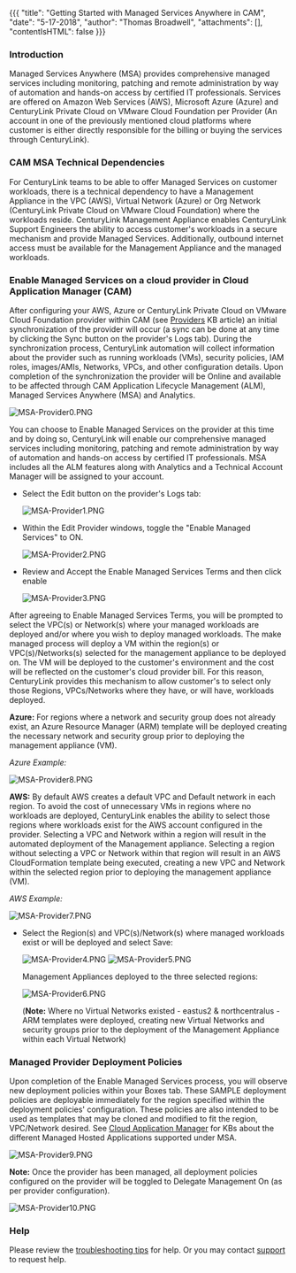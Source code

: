 {{{
  "title": "Getting Started with Managed Services Anywhere in CAM",
  "date": "5-17-2018",
  "author": "Thomas Broadwell",
  "attachments": [],
  "contentIsHTML": false
}}}

### Introduction

Managed Services Anywhere (MSA) provides comprehensive managed services including monitoring, patching and remote administration by way of automation and hands-on access by certified IT professionals. Services are offered on Amazon Web Services (AWS), Microsoft Azure (Azure) and CenturyLink Private Cloud on VMware Cloud Foundation per Provider (An account in one of the previously mentioned cloud platforms where customer is either directly responsible for the billing or buying the services through CenturyLink).

### CAM MSA Technical Dependencies

For CenturyLink teams to be able to offer Managed Services on customer workloads, there is a technical dependency to have a Management Appliance in the VPC (AWS), Virtual Network (Azure) or Org Network (CenturyLink Private Cloud on VMware Cloud Foundation) where the workloads reside. CenturyLink Management Appliance enables CenturyLink Support Engineers the ability to access customer's workloads in a secure mechanism and provide Managed Services.  Additionally, outbound internet access must be available for the Management Appliance and the managed workloads.

### Enable Managed Services on a cloud provider in Cloud Application Manager (CAM)

After configuring your AWS, Azure or CenturyLink Private Cloud on VMware Cloud Foundation provider within CAM (see [Providers](https://www.ctl.io/knowledge-base/cloud-application-manager/core-concepts/providers/) KB article) an initial synchronization of the provider will occur (a sync can be done at any time by clicking the Sync button on the provider's Logs tab).  During the synchronization process, CenturyLink automation will collect information about the provider such as running workloads (VMs), security policies, IAM roles, images/AMIs, Networks, VPCs, and other configuration details.  Upon completion of the synchronization the provider will be Online and available to be affected through CAM Application Lifecycle Management (ALM), Managed Services Anywhere (MSA) and Analytics.

  ![MSA-Provider0.PNG](../../images/cloud-application-manager/MSA-Provider0.PNG)

You can choose to Enable Managed Services on the provider at this time and by doing so, CenturyLink will enable our comprehensive managed services including monitoring, patching and remote administration by way of automation and hands-on access by certified IT professionals.  MSA includes all the ALM features along with Analytics and a Technical Account Manager will be assigned to your account.

* Select the Edit button on the provider's Logs tab:

  ![MSA-Provider1.PNG](../../images/cloud-application-manager/MSA-Provider1.PNG)

* Within the Edit Provider windows, toggle the "Enable Managed Services" to ON.

  ![MSA-Provider2.PNG](../../images/cloud-application-manager/MSA-Provider2.PNG)

* Review and Accept the Enable Managed Services Terms and then click enable

  ![MSA-Provider3.PNG](../../images/cloud-application-manager/MSA-Provider3.PNG)

After agreeing to Enable Managed Services Terms, you will be prompted to select the VPC(s) or Network(s) where your managed workloads are deployed and/or where you wish to deploy managed workloads.  The make managed process will deploy a VM within the region(s) or VPC(s)/Networks(s) selected for the management appliance to be deployed on.  The VM will be deployed to the customer's environment and the cost will be reflected on the customer's cloud provider bill.  For this reason, CenturyLink provides this mechanism to allow customer's to select only those Regions, VPCs/Networks where they have, or will have, workloads deployed.

**Azure:** For regions where a network and security group does not already exist, an Azure Resource Manager (ARM) template will be deployed creating the necessary network and security group prior to deploying the management appliance (VM).

  *Azure Example:*

  ![MSA-Provider8.PNG](../../images/cloud-application-manager/MSA-Provider8.PNG)

**AWS:** By default AWS creates a default VPC and Default network in each region.  To avoid the cost of unnecessary VMs in regions where no workloads are deployed, CenturyLink enables the ability to select those regions where workloads exist for the AWS account configured in the provider.  Selecting a VPC and Network within a region will result in the automated deployment of the Management appliance.  Selecting a region without selecting a VPC or Network within that region will result in an AWS CloudFormation template being executed, creating a new VPC and Network within the selected region prior to deploying the management appliance (VM).

  *AWS Example:*

  ![MSA-Provider7.PNG](../../images/cloud-application-manager/MSA-Provider7.PNG)


* Select the Region(s) and VPC(s)/Network(s) where managed workloads exist or will be deployed and select Save:

  ![MSA-Provider4.PNG](../../images/cloud-application-manager/MSA-Provider4.PNG)
  ![MSA-Provider5.PNG](../../images/cloud-application-manager/MSA-Provider5.PNG)

  Management Appliances deployed to the three selected regions:

  ![MSA-Provider6.PNG](../../images/cloud-application-manager/MSA-Provider6.PNG)  

  (**Note:** Where no Virtual Networks existed - eastus2 & northcentralus - ARM templates were deployed, creating new Virtual Networks and security groups prior to the deployment of the Management Appliance within each Virtual Network)



### Managed Provider Deployment Policies

Upon completion of the Enable Managed Services process, you will observe new deployment policies within your Boxes tab.  These SAMPLE deployment policies are deployable immediately for the region specified within the deployment policies' configuration.  These policies are also intended to be used as templates that may be cloned and modified to fit the region, VPC/Network desired.  See [Cloud Application Manager](https://www.ctl.io/knowledge-base/cloud-application-manager/managed-services/) for KBs about the different Managed Hosted Applications supported under MSA.

  ![MSA-Provider9.PNG](../../images/cloud-application-manager/MSA-Provider9.PNG)

**Note:** Once the provider has been managed, all deployment policies configured on the provider will be toggled to Delegate Management On (as per provider configuration).

  ![MSA-Provider10.PNG](../../images/cloud-application-manager/MSA-Provider10.PNG)

### Help

Please review the [troubleshooting tips](../Troubleshooting/troubleshooting-tips.md) for help. Or you may contact [support](http://managedservices.ctl.io) to request help.
